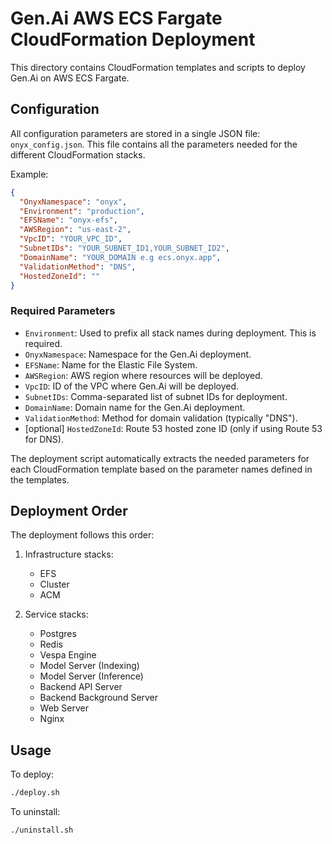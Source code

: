 # Gen.Ai AWS ECS Fargate CloudFormation Deployment

This directory contains CloudFormation templates and scripts to deploy Gen.Ai on AWS ECS Fargate.

## Configuration

All configuration parameters are stored in a single JSON file: `onyx_config.json`. This file contains all the parameters needed for the different CloudFormation stacks.

Example:
```json
{
  "OnyxNamespace": "onyx",
  "Environment": "production",
  "EFSName": "onyx-efs",
  "AWSRegion": "us-east-2",
  "VpcID": "YOUR_VPC_ID",
  "SubnetIDs": "YOUR_SUBNET_ID1,YOUR_SUBNET_ID2",
  "DomainName": "YOUR_DOMAIN e.g ecs.onyx.app",
  "ValidationMethod": "DNS",
  "HostedZoneId": ""
}
```

### Required Parameters

- `Environment`: Used to prefix all stack names during deployment. This is required.
- `OnyxNamespace`: Namespace for the Gen.Ai deployment.
- `EFSName`: Name for the Elastic File System.
- `AWSRegion`: AWS region where resources will be deployed.
- `VpcID`: ID of the VPC where Gen.Ai will be deployed.
- `SubnetIDs`: Comma-separated list of subnet IDs for deployment.
- `DomainName`: Domain name for the Gen.Ai deployment.
- `ValidationMethod`: Method for domain validation (typically "DNS").
- [optional] `HostedZoneId`: Route 53 hosted zone ID (only if using Route 53 for DNS).

The deployment script automatically extracts the needed parameters for each CloudFormation template based on the parameter names defined in the templates.

## Deployment Order

The deployment follows this order:

1. Infrastructure stacks:
   - EFS
   - Cluster
   - ACM

2. Service stacks:
   - Postgres
   - Redis
   - Vespa Engine
   - Model Server (Indexing)
   - Model Server (Inference)
   - Backend API Server
   - Backend Background Server
   - Web Server
   - Nginx

## Usage

To deploy:
```bash
./deploy.sh
```

To uninstall:
```bash
./uninstall.sh
```

